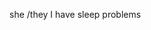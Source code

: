 she /they
I have sleep problems

<!---
mercurialism/mercurialism is a ✨ special ✨ repository because its `README.md` (this file) appears on your GitHub profile.
You can click the Preview link to take a look at your changes.
--->
